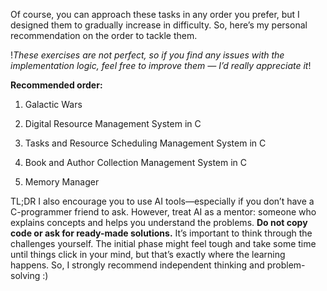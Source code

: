 Of course, you can approach these tasks in any order you prefer, but I designed them to gradually increase in difficulty. So, here’s my personal recommendation on the order to tackle them. 

!_These exercises are not perfect, so if you find any issues with the implementation logic, feel free to improve them — I’d really appreciate it_!

**Recommended order:**

1. Galactic Wars
    
2. Digital Resource Management System in C
    
3. Tasks and Resource Scheduling Management System in C
    
4. Book and Author Collection Management System in C
    
5. Memory Manager

TL;DR
I also encourage you to use AI tools—especially if you don’t have a C-programmer friend to ask. However, treat AI as a mentor: someone who explains concepts and helps you understand the problems. **Do not copy code or ask for ready-made solutions.** It’s important to think through the challenges yourself. The initial phase might feel tough and take some time until things click in your mind, but that’s exactly where the learning happens. So, I strongly recommend independent thinking and problem-solving :)

